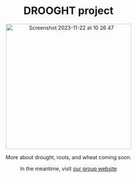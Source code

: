 <h1 align="center">DROOGHT project</h1>

<p align="center"><img width="342" align="center" alt="Screenshot 2023-11-22 at 10 26 47" src="https://github.com/DROOGHT/drooght.github.io/assets/2121453/f5a4df75-fde4-4fdd-8f19-c443632ed1dd"></p>

<p align="center">More about drought, roots, and wheat coming soon.</p>

<p align="center">In the meantime, visit <a href="https://www.guillaumelobet.be/">our group website</a></p>

